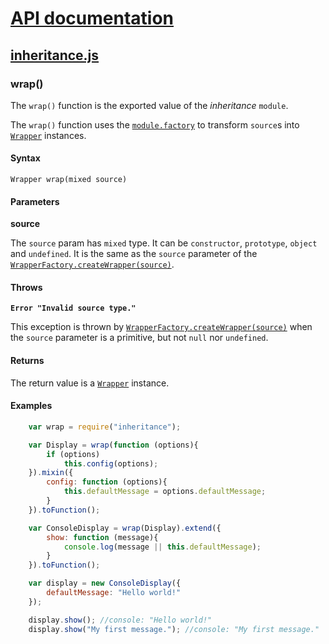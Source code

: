 # [API documentation](../index.md)

## [inheritance.js](index.md)

### <a name="wrap"></a>wrap()

The `wrap()` function is the exported value of the *inheritance* `module`.

The `wrap()` function uses the [`module.factory`](index.md#factory) to transform `source`s into [`Wrapper`](Wrapper.md) instances.

#### Syntax

`Wrapper wrap(mixed source)`

#### Parameters

**source**

The `source` param has `mixed` type. It can be `constructor`, `prototype`, `object` and `undefined`.
It is the same as the `source` parameter of the [`WrapperFactory.createWrapper(source)`](WrapperFactory.md#createWrapper).

#### Throws

**`Error "Invalid source type."`**

This exception is thrown by [`WrapperFactory.createWrapper(source)`](WrapperFactory.md#createWrapper) when the `source` parameter is a primitive, but not `null` nor `undefined`.

#### Returns

The return value is a [`Wrapper`](Wrapper.md) instance.

#### Examples

```js
    var wrap = require("inheritance");

    var Display = wrap(function (options){
        if (options)
            this.config(options);
    }).mixin({
        config: function (options){
            this.defaultMessage = options.defaultMessage;
        }
    }).toFunction();

    var ConsoleDisplay = wrap(Display).extend({
        show: function (message){
            console.log(message || this.defaultMessage);
        }
    }).toFunction();

    var display = new ConsoleDisplay({
        defaultMessage: "Hello world!"
    });

    display.show(); //console: "Hello world!"
    display.show("My first message."); //console: "My first message."
```
